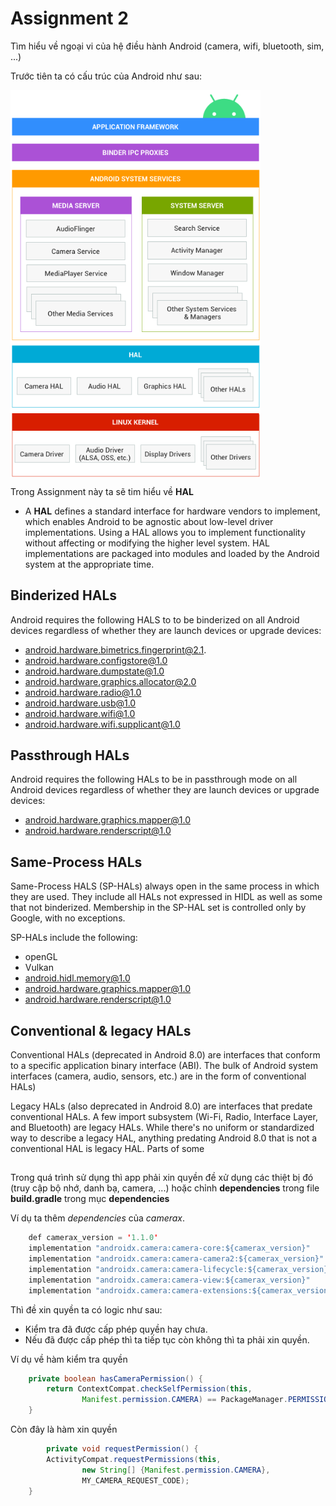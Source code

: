 # Assignment 2

Tìm hiểu về ngoại vi của hệ điều hành Android (camera, wifi, bluetooth, sim, ...)

Trước tiên ta có cấu trúc của Android như sau:

<img src='./images/picture_1.png' width=400dp align='center'>

Trong Assignment này ta sẽ tim hiểu về **HAL**

- A **HAL** defines a standard interface for hardware vendors to implement, which
  enables Android to be agnostic about low-level driver implementations. Using a HAL
  allows you to implement functionality without affecting or modifying the higher
  level system. HAL implementations are packaged into modules and loaded by the Android
  system at the appropriate time.

## Binderized HALs

Android requires the following HALS to to be binderized on all Android devices
regardless of whether they are launch devices or upgrade devices:

- android.hardware.bimetrics.fingerprint@2.1.
- android.hardware.configstore@1.0
- android.hardware.dumpstate@1.0
- android.hardware.graphics.allocator@2.0
- android.hardware.radio@1.0
- android.hardware.usb@1.0
- android.hardware.wifi@1.0
- android.hardware.wifi.supplicant@1.0

## Passthrough HALs

Android requires the following HALs to be in passthrough mode on all Android devices
regardless of whether they are launch devices or upgrade devices:

- android.hardware.graphics.mapper@1.0
- android.hardware.renderscript@1.0

## Same-Process HALs

Same-Process HALS (SP-HALs) always open in the same process in which they are used.
They include all HALs not expressed in HIDL as well as some that not binderized.
Membership in the SP-HAL set is controlled only by Google, with no exceptions.

SP-HALs include the following:

- openGL
- Vulkan
- android.hidl.memory@1.0
- android.hardware.graphics.mapper@1.0
- android.hardware.renderscript@1.0

## Conventional & legacy HALs

Conventional HALs (deprecated in Android 8.0) are interfaces that conform to a specific
application binary interface (ABI). The bulk of Android system interfaces (camera,
audio, sensors, etc.) are in the form of conventional HALs)

Legacy HALs (also deprecated in Android 8.0) are interfaces that predate conventional HALs.
A few import subsystem (Wi-Fi, Radio, Interface Layer, and Bluetooth) are legacy HALs.
While there's no uniform or standardized way to describe a legacy HAL, anything
predating Android 8.0 that is not a conventional HAL is legacy HAL. Parts of some

##

Trong quá trình sử dụng thì app phải xin quyền đề xử dụng các thiệt bị đó (truy cập
bộ nhớ, danh bạ, camera, ...) hoặc chỉnh **dependencies** trong file **build.gradle**
trong mục **dependencies**

Ví dụ ta thêm _dependencies_ của _camerax_.

```Java
    def camerax_version = '1.1.0'
    implementation "androidx.camera:camera-core:${camerax_version}"
    implementation "androidx.camera:camera-camera2:${camerax_version}"
    implementation "androidx.camera:camera-lifecycle:${camerax_version}"
    implementation "androidx.camera:camera-view:${camerax_version}"
    implementation "androidx.camera:camera-extensions:${camerax_version}"
```

Thì đề xin quyền ta có logic như sau:

- Kiểm tra đã được cấp phép quyền hay chưa.
- Nếu đã được cấp phép thì ta tiếp tục còn không thì ta phải xin quyền.

Ví dụ về hàm kiểm tra quyền

```Java
    private boolean hasCameraPermission() {
        return ContextCompat.checkSelfPermission(this,
                Manifest.permission.CAMERA) == PackageManager.PERMISSION_GRANTED;
    }
```

Còn đây là hàm xin quyền

```Java
        private void requestPermission() {
        ActivityCompat.requestPermissions(this,
                new String[] {Manifest.permission.CAMERA},
                MY_CAMERA_REQUEST_CODE);
    }

```
